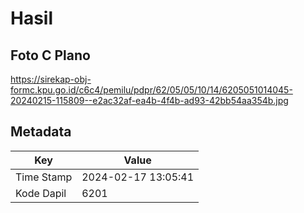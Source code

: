 # Hasil

## Foto C Plano

https://sirekap-obj-formc.kpu.go.id/c6c4/pemilu/pdpr/62/05/05/10/14/6205051014045-20240215-115809--e2ac32af-ea4b-4f4b-ad93-42bb54aa354b.jpg


## Metadata

| Key        | Value               |
| ---------- | ------------------- |
| Time Stamp | 2024-02-17 13:05:41 |
| Kode Dapil | 6201                |



